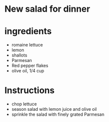 # New salad for dinner

# ingredients
 - romaine lettuce
 - lemon
 - shallots
 - Parmesan
 - Red pepper flakes
 - olive oil, 1/4 cup

 # Instructions
 - chop lettuce
 - season salad with lemon juice and olive oil
 - sprinkle the salad with finely grated Parmesan
